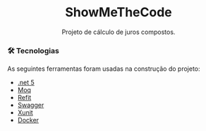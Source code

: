 <h1 align="center">ShowMeTheCode</h1> 

<p align="center">Projeto de cálculo de juros compostos.</p> 


### 🛠 Tecnologias

As seguintes ferramentas foram usadas na construção do projeto:

- [.net 5](https://dotnet.microsoft.com/download/dotnet/5.0)
- [Moq](https://github.com/Moq/moq4/wiki/Quickstart)
- [Refit](https://github.com/reactiveui/refit)
- [Swagger](https://swagger.io/)
- [Xunit](https://xunit.net/)
- [Docker](https://www.docker.com/)
